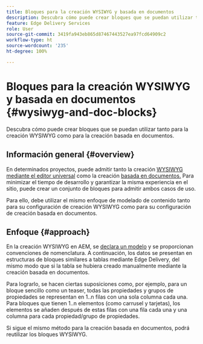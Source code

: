 ```yaml
---
title: Bloques para la creación WYSIWYG y basada en documentos
description: Descubra cómo puede crear bloques que se puedan utilizar tanto para la creación WYSIWYG como para la creación basada en documentos.
feature: Edge Delivery Services
role: User
source-git-commit: 3419fa943eb865d87467443527ea97fcd64909c2
workflow-type: ht
source-wordcount: '235'
ht-degree: 100%

---
```



# Bloques para la creación WYSIWYG y basada en documentos {#wysiwyg-and-doc-blocks}

Descubra cómo puede crear bloques que se puedan utilizar tanto para la creación WYSIWYG como para la creación basada en documentos.

## Información general {#overview}

En determinados proyectos, puede admitir tanto la creación [WYSIWYG mediante el editor universal](/help/edge/wysiwyg-authoring/authoring.md) como la creación [basada en documentos.](/help/edge/docs/authoring.md) Para minimizar el tiempo de desarrollo y garantizar la misma experiencia en el sitio, puede crear un conjunto de bloques para admitir ambos casos de uso.

Para ello, debe utilizar el mismo enfoque de modelado de contenido tanto para su configuración de creación WYSIWYG como para su configuración de creación basada en documentos.

## Enfoque {#approach}

En la creación WYSIWYG en AEM, se [declara un modelo](/help/edge/wysiwyg-authoring/content-modeling.md) y se proporcionan convenciones de nomenclatura. A continuación, los datos se presentan en estructuras de bloques similares a tablas mediante Edge Delivery, del mismo modo que si la tabla se hubiera creado manualmente mediante la creación basada en documentos.

Para lograrlo, se hacen ciertas suposiciones como, por ejemplo, para un bloque sencillo como un teaser, todas las propiedades y grupos de propiedades se representan en 1..n filas con una sola columna cada una. Para bloques que tienen 1..n elementos (como carrusel y tarjetas), los elementos se añaden después de estas filas con una fila cada una y una columna para cada propiedad/grupo de propiedades.

Si sigue el mismo método para la creación basada en documentos, podrá reutilizar los bloques WYSIWYG.

